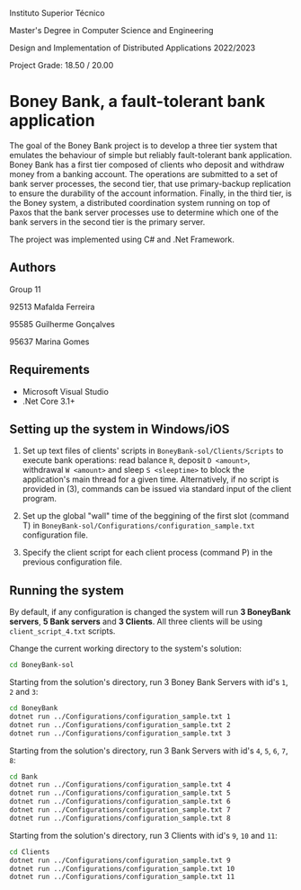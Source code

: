Instituto Superior Técnico

Master's Degree in Computer Science and Engineering

Design and Implementation of Distributed Applications 2022/2023

Project Grade: 18.50 / 20.00

# Boney Bank, a fault-tolerant bank application

The goal of the Boney Bank project is to develop a three tier system that emulates the behaviour of simple but reliably fault-tolerant bank application. Boney Bank has a first tier composed of clients who deposit and withdraw money from a banking account. The operations are submitted to a set of bank server processes, the second tier, that use primary-backup replication to ensure the durability of the account information. Finally, in the third tier, is the Boney system, a distributed coordination system running on top of Paxos that the bank server processes use to determine which one of the bank servers in the second tier is the primary server.

The project was implemented using C# and .Net Framework.

## Authors

Group 11

92513 Mafalda Ferreira

95585 Guilherme Gonçalves

95637 Marina Gomes

## Requirements

- Microsoft Visual Studio
- .Net Core 3.1+

## Setting up the system in Windows/iOS

1. Set up text files of clients' scripts in `BoneyBank-sol/Clients/Scripts` to execute bank operations: read balance `R`, deposit `D <amount>`, withdrawal `W <amount>` and sleep `S <sleeptime>` to block the application's main thread for a given time. Alternatively, if no script is provided in (3), commands can be issued via standard input of the client program.

2. Set up the global "wall" time of the beggining of the first slot (command T) in `BoneyBank-sol/Configurations/configuration_sample.txt` configuration file.

3. Specify the client script for each client process (command P) in the previous configuration file.

## Running the system

By default, if any configuration is changed the system will run **3 BoneyBank servers**, **5 Bank servers** and **3 Clients**.
All three clients will be using `client_script_4.txt` scripts.

Change the current working directory to the system's solution:

``` zsh
cd BoneyBank-sol
```

Starting from the solution's directory, run 3 Boney Bank Servers with id's `1`, `2` and `3`:

``` zsh
cd BoneyBank
dotnet run ../Configurations/configuration_sample.txt 1
dotnet run ../Configurations/configuration_sample.txt 2
dotnet run ../Configurations/configuration_sample.txt 3
```

Starting from the solution's directory, run 3 Bank Servers with id's `4`, `5`, `6`, `7`, `8`:

``` zsh
cd Bank
dotnet run ../Configurations/configuration_sample.txt 4
dotnet run ../Configurations/configuration_sample.txt 5
dotnet run ../Configurations/configuration_sample.txt 6
dotnet run ../Configurations/configuration_sample.txt 7
dotnet run ../Configurations/configuration_sample.txt 8
```

Starting from the solution's directory, run 3 Clients with id's `9`, `10` and `11`:

``` zsh
cd Clients
dotnet run ../Configurations/configuration_sample.txt 9
dotnet run ../Configurations/configuration_sample.txt 10
dotnet run ../Configurations/configuration_sample.txt 11
```
